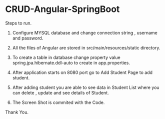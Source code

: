 # CRUD-Angular-SpringBoot

Steps to run.

1. Configure MYSQL database and change connection string , username and password.

2. All the files of Angular are stored in src/main/resources/static directory.

3. To create a table in database change property value spring.jpa.hibernate.ddl-auto to create in app.properties.

4. After application starts on 8080 port go to Add Student Page to add student.

5. After adding student you are able to see data in Student List where you can delete , update and see details of Student.

6. The Screen Shot is commited with the Code.

Thank You.

